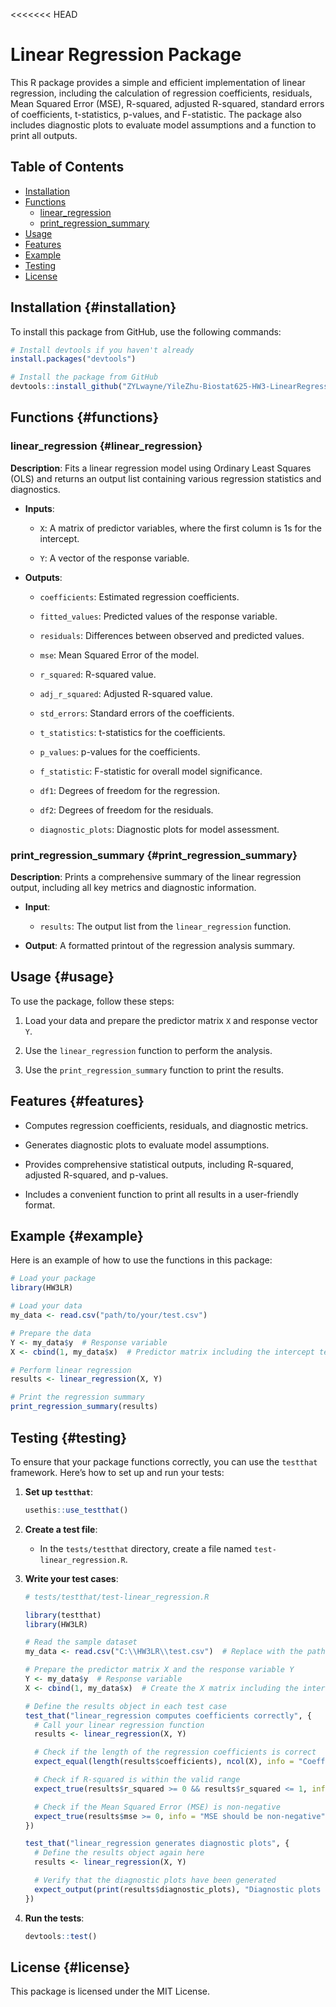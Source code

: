 <<<<<<< HEAD
# Linear Regression Package

This R package provides a simple and efficient implementation of linear regression, including the calculation of regression coefficients, residuals, Mean Squared Error (MSE), R-squared, adjusted R-squared, standard errors of coefficients, t-statistics, p-values, and F-statistic. The package also includes diagnostic plots to evaluate model assumptions and a function to print all outputs.

## Table of Contents

-   [Installation](#installation)
-   [Functions](#functions)
    -   [linear_regression](#linear_regression)
    -   [print_regression_summary](#print_regression_summary)
-   [Usage](#usage)
-   [Features](#features)
-   [Example](#example)
-   [Testing](#testing)
-   [License](#license)

## Installation {#installation}

To install this package from GitHub, use the following commands:

``` r
# Install devtools if you haven't already
install.packages("devtools")

# Install the package from GitHub
devtools::install_github("ZYLwayne/YileZhu-Biostat625-HW3-LinearRegression")
```

## Functions {#functions}

### linear_regression {#linear_regression}

**Description**: Fits a linear regression model using Ordinary Least Squares (OLS) and returns an output list containing various regression statistics and diagnostics.

-   **Inputs**:

    -   `X`: A matrix of predictor variables, where the first column is 1s for the intercept.

    -   `Y`: A vector of the response variable.

-   **Outputs**:

    -   `coefficients`: Estimated regression coefficients.

    -   `fitted_values`: Predicted values of the response variable.

    -   `residuals`: Differences between observed and predicted values.

    -   `mse`: Mean Squared Error of the model.

    -   `r_squared`: R-squared value.

    -   `adj_r_squared`: Adjusted R-squared value.

    -   `std_errors`: Standard errors of the coefficients.

    -   `t_statistics`: t-statistics for the coefficients.

    -   `p_values`: p-values for the coefficients.

    -   `f_statistic`: F-statistic for overall model significance.

    -   `df1`: Degrees of freedom for the regression.

    -   `df2`: Degrees of freedom for the residuals.

    -   `diagnostic_plots`: Diagnostic plots for model assessment.

### print_regression_summary {#print_regression_summary}

**Description**: Prints a comprehensive summary of the linear regression output, including all key metrics and diagnostic information.

-   **Input**:

    -   `results`: The output list from the `linear_regression` function.

-   **Output**: A formatted printout of the regression analysis summary.

## Usage {#usage}

To use the package, follow these steps:

1.  Load your data and prepare the predictor matrix `X` and response vector `Y`.

2.  Use the `linear_regression` function to perform the analysis.

3.  Use the `print_regression_summary` function to print the results.

## Features {#features}

-   Computes regression coefficients, residuals, and diagnostic metrics.

-   Generates diagnostic plots to evaluate model assumptions.

-   Provides comprehensive statistical outputs, including R-squared, adjusted R-squared, and p-values.

-   Includes a convenient function to print all results in a user-friendly format.

## Example {#example}

Here is an example of how to use the functions in this package:

``` r
# Load your package
library(HW3LR)

# Load your data
my_data <- read.csv("path/to/your/test.csv")

# Prepare the data
Y <- my_data$y  # Response variable
X <- cbind(1, my_data$x)  # Predictor matrix including the intercept term

# Perform linear regression
results <- linear_regression(X, Y)

# Print the regression summary
print_regression_summary(results)
```

## Testing {#testing}

To ensure that your package functions correctly, you can use the `testthat` framework. Here’s how to set up and run your tests:

1.  **Set up `testthat`**:

    ``` r
    usethis::use_testthat()
    ```

2.  **Create a test file**:

    -   In the `tests/testthat` directory, create a file named `test-linear_regression.R`.

3.  **Write your test cases**:

    ``` r
    # tests/testthat/test-linear_regression.R

    library(testthat)
    library(HW3LR)  

    # Read the sample dataset
    my_data <- read.csv("C:\\HW3LR\\test.csv")  # Replace with the path to your dataset

    # Prepare the predictor matrix X and the response variable Y
    Y <- my_data$y  # Response variable
    X <- cbind(1, my_data$x)  # Create the X matrix including the intercept term

    # Define the results object in each test case
    test_that("linear_regression computes coefficients correctly", {
      # Call your linear regression function
      results <- linear_regression(X, Y)

      # Check if the length of the regression coefficients is correct
      expect_equal(length(results$coefficients), ncol(X), info = "Coefficient length mismatch")

      # Check if R-squared is within the valid range
      expect_true(results$r_squared >= 0 && results$r_squared <= 1, info = "R-squared out of bounds")

      # Check if the Mean Squared Error (MSE) is non-negative
      expect_true(results$mse >= 0, info = "MSE should be non-negative")
    })

    test_that("linear_regression generates diagnostic plots", {
      # Define the results object again here
      results <- linear_regression(X, Y)

      # Verify that the diagnostic plots have been generated
      expect_output(print(results$diagnostic_plots), "Diagnostic plots have been generated.")
    })
    ```

4.  **Run the tests**:

    ``` r
    devtools::test()
    ```

## License {#license}

This package is licensed under the MIT License.

